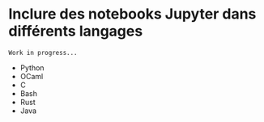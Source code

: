 # Inclure des notebooks Jupyter dans différents langages

```{warning}
Work in progress...
```

- Python
- OCaml
- C
- Bash
- Rust
- Java

